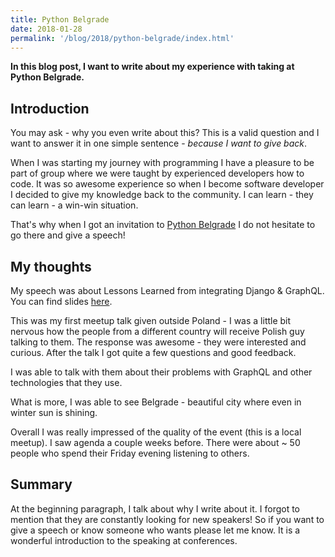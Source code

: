 ```yaml
---
title: Python Belgrade
date: 2018-01-28
permalink: '/blog/2018/python-belgrade/index.html'
---
```


**In this blog post, I want to write about my experience with taking at Python Belgrade.**

## Introduction

You may ask - why you even write about this? This is a valid question and I want to answer it in one
simple sentence - _because I want to give back_.

When I was starting my journey with programming I have a pleasure to be part of group where we were
taught by experienced developers how to code. It was so awesome experience so when I become software
developer I decided to give my knowledge back to the community. I can learn - they can learn - a win-win
situation.

That's why when I got an invitation to [Python Belgrade](http://pythonbelgrade.com/) I do not hesitate
to go there and give a speech!

## My thoughts

My speech was about Lessons Learned from integrating Django & GraphQL. You can find slides
[here](https://speakerdeck.com/krzysztofzuraw/lessons-learned-from-integrating-django-and-graphql).

This was my first meetup talk given outside Poland - I was a little bit nervous how the people from
a different country will receive Polish guy talking to them. The response was awesome - they were interested
and curious. After the talk I got quite a few questions and good feedback.

I was able to talk with them about their problems with GraphQL and other technologies that they use.

What is more, I was able to see Belgrade - beautiful city where even in winter sun is shining.

Overall I was really impressed of the quality of the event (this is a local meetup). I saw agenda
a couple weeks before. There were about ~ 50 people who spend their Friday evening listening to others.

## Summary

At the beginning paragraph, I talk about why I write about it. I forgot to mention that they are
constantly looking for new speakers! So if you want to give a speech or know someone who wants please
let me know. It is a wonderful introduction to the speaking at conferences.
